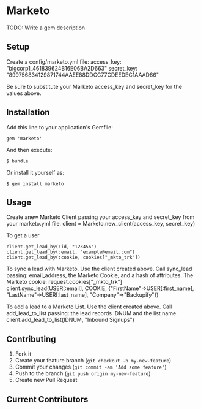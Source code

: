 # Marketo

TODO: Write a gem description

## Setup

Create a config/marketo.yml file:
access_key: "bigcorp1_461839624B16E06BA2D663"
secret_key: "899756834129871744AAEE88DDCC77CDEEDEC1AAAD66"

Be sure to substitute your Marketo access_key and secret_key for the values above.

## Installation

Add this line to your application's Gemfile:

    gem 'marketo'

And then execute:

    $ bundle

Or install it yourself as:

    $ gem install marketo

## Usage

Create anew Marketo Client passing your access_key and secret_key from your marketo.yml file.
client = Marketo.new_client(access_key, secret_key)

To get a user

    client.get_lead_by(:id, "123456")
    client.get_lead_by(:email, "example@email.com")
    client.get_lead_by(:cookie, cookies["_mkto_trk"])

To sync a lead with Marketo. Use the client created above. Call sync_lead passing: email_address, the Marketo Cookie, and a hash of attributes.
The Marketo cookie: request.cookies["_mkto_trk"]
client.sync_lead(USER[:email], COOKIE, {"FirstName"=>USER[:first_name],
                                        "LastName"=>USER[:last_name],
                                        "Company"=>"Backupify"})

To add a lead to a Marketo List. Use the client created above. Call add_lead_to_list passing: the lead records IDNUM and the list name.
client.add_lead_to_list(IDNUM, "Inbound Signups")

## Contributing

1. Fork it
2. Create your feature branch (`git checkout -b my-new-feature`)
3. Commit your changes (`git commit -am 'Add some feature'`)
4. Push to the branch (`git push origin my-new-feature`)
5. Create new Pull Request


## Current Contributors
